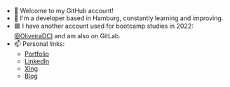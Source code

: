 - 👋  Welcome to my GitHub account!
- 🚀  I'm a developer based in Hamburg, constantly learning and improving.  
- 🟩  I have another account used for bootcamp studies in 2022: [@OliveiraDCI](https://github.com/OliveiraDCI) and am also on GitLab.
- 📫  Personal links:
  - [Portfolio](https://react-portfolio-alpha-six.vercel.app/)
  - [LinkedIn](https://www.linkedin.com/in/rafaelbenchimoldeoliveira)
  - [Xing](https://www.xing.com/profile/Rafael_BenchimoldeOliveira/cv)
  - [Blog](https://oliblog.vercel.app/)
